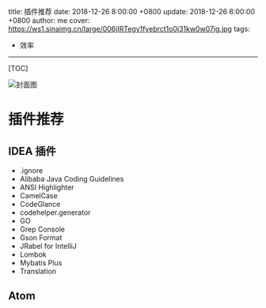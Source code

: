 title: 插件推荐
date: 2018-12-26 8:00:00 +0800
update: 2018-12-26 8:00:00 +0800
author: me
cover: https://ws1.sinaimg.cn/large/006jIRTegy1fyebrct1o0j31kw0w07ig.jpg
tags:

  - 效率

---

[TOC]

![封面图](https://ws1.sinaimg.cn/large/006jIRTegy1fyebrct1o0j31kw0w07ig.jpg)

# 插件推荐

## IDEA 插件

* .ignore
* Alibaba Java Coding Guidelines 
* ANSI Highlighter
* CamelCase
* CodeGlance
* codehelper.generator
* GO
* Grep Console
* Gson Format
* JRabel for IntelliJ
* Lombok
* Mybatis Plus
* Translation

## Atom



